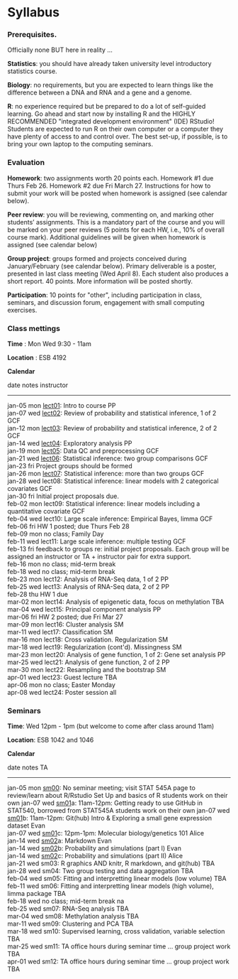 # Syllabus





### Prerequisites.

Officially none BUT here in reality ...

**Statistics**: you should have already taken university level introductory statistics course.

**Biology**: no requirements, but you are expected to learn things like the difference between a DNA and RNA and a gene and a genome.

**R**: no experience required but be prepared to do a lot of self-guided learning. Go ahead and start now by installing R and the HIGHLY RECOMMENDED "integrated development environment" (IDE) RStudio! Students are expected to run R on their own computer or a computer they have plenty of access to and control over. The best set-up, if possible, is to bring your own laptop to the computing seminars.

### Evaluation

**Homework**: two assignments worth 20 points each. Homework #1 due Thurs Feb 26. Homework #2 due Fri March 27. Instructions for how to submit your work will be posted when homework is assigned (see calendar below).

**Peer review**: you will be reviewing, commenting on, and marking other students’ assignments. This is a mandatory part of the course and you will be marked on your peer reviews (5 points for each HW, i.e., 10% of overall course mark). Additional guidelines will be given when homework is assigned (see calendar below)

**Group project**: groups formed and projects conceived during January/February (see calendar below). Primary deliverable is a poster, presented in last class meeting (Wed April 8). Each student also produces a short report. 40 points. More information will be posted shortly.

**Participation**: 10 points for "other", including participation in class, seminars, and discussion forum, engagement with small computing exercises.


<!-- unholy hack to make following two tables less wide and the same wide -->
<style type="text/css">
table {
   max-width: 70%;
}
</style>

### Class mettings

**Time** : Mon Wed 9:30 - 11am

**Location** : ESB 4192

**Calendar**


date         notes                                                                                                                                    instructor 
-----------  ---------------------------------------------------------------------------------------------------------------------------------------  -----------
jan-05 mon   <a href="lect01_course-intro.pdf">lect01</a>: Intro to course                                                                            PP         
jan-07 wed   <a href="lect02_introToStatInf-probBasics.pdf">lect02</a>: Review of probability and statistical inference, 1 of 2                       GCF        
jan-12 mon   <a href="lect03_introToStatInf-endProbBasics-genInfReview.pdf">lect03</a>: Review of probability and statistical inference, 2 of 2       GCF        
jan-14 wed   <a href="lect04_exploration.pdf">lect04</a>: Exploratory analysis                                                                        PP         
jan-19 mon   <a href="lect05_dataCleaning-qualityControl.pdf">lect05</a>: Data QC and preprocessing                                                   GCF        
jan-21 wed   <a href="lect06_two-groups.pdf">lect06</a>: Statistical inference: two group comparisons                                                 GCF        
jan-23 fri   Project groups should be formed                                                                                                                     
jan-26 mon   <a href="lect07_beyondTwoGroups.pdf">lect07</a>: Statistical inference: more than two groups                                             GCF        
jan-28 wed   lect08: Statistical inference: linear models with 2 categorical covariates                                                               GCF        
jan-30 fri    Initial project proposals due.                                                                                                                     
feb-02 mon   lect09: Statistical inference: linear models including a quantitative covariate                                                          GCF        
feb-04 wed   lect10: Large scale inference: Empirical Bayes, limma                                                                                    GCF        
feb-06 fri   HW 1 posted; due Thurs Feb 28                                                                                                                       
feb-09 mon   no class; Family Day                                                                                                                                
feb-11 wed   lect11: Large scale inference: multiple testing                                                                                          GCF        
feb-13 fri   feedback to groups re: initial project proposals. Each group will be assigned an instructor or TA + instructor pair for extra support.              
feb-16 mon   no class; mid-term break                                                                                                                            
feb-18 wed   no class; mid-term break                                                                                                                            
feb-23 mon   lect12: Analysis of RNA-Seq data, 1 of 2                                                                                                 PP         
feb-25 wed   lect13: Analysis of RNA-Seq data, 2 of 2                                                                                                 PP         
feb-28 thu   HW 1 due                                                                                                                                            
mar-02 mon   lect14: Analysis of epigenetic data, focus on methylation                                                                                TBA        
mar-04 wed   lect15: Principal component analysis                                                                                                     PP         
mar-06 fri   HW 2 posted; due Fri Mar 27                                                                                                                         
mar-09 mon   lect16: Cluster analysis                                                                                                                 SM         
mar-11 wed   lect17: Classification                                                                                                                   SM         
mar-16 mon   lect18: Cross validation. Regularization                                                                                                 SM         
mar-18 wed   lect19: Regularization (cont'd). Missingness                                                                                             SM         
mar-23 mon   lect20: Analysis of gene function, 1 of 2: Gene set analysis                                                                             PP         
mar-25 wed   lect21: Analysis of gene function, 2 of 2                                                                                                PP         
mar-30 mon   lect22: Resampling and the bootstrap                                                                                                     SM         
apr-01 wed   lect23: Guest lecture                                                                                                                    TBA        
apr-06 mon   no class; Easter Monday                                                                                                                             
apr-08 wed   lect24: Poster session                                                                                                                   all        

### Seminars

**Time**: Wed 12pm - 1pm (but welcome to come after class around 11am)

**Location**: ESB 1042 and 1046

**Calendar**


date         notes                                                                                                                                                              TA                         
-----------  -----------------------------------------------------------------------------------------------------------------------------------------------------------------  ---------------------------
jan-05 mon   <a href="https://stat545-ubc.github.io/topics.html">sm00</a>: No seminar meeting;  visit  STAT 545A page to review/learn about R/Rstudio Set Up and basics of R    students work on their own 
jan-07 wed   <a href="https://stat545-ubc.github.io/git01_git-install.html">sm01</a>a: 11am-12pm: Getting ready to use GitHub in STAT540, borrowed from STAT545A                students work on their own 
jan-07 wed   <a href="sm01b_gitIntro-basic-data-exploration.html">sm01</a>b: 11am-12pm: Git(hub) Intro & Exploring a small gene expression dataset                              Evan                       
jan-07 wed   <a href="sm01c_biology-intro.pdf">sm01</a>c: 12pm-1pm: Molecular biology/genetics 101                                                                              Alice                      
jan-14 wed   <a href="https://stat540-ubc.github.io/sm02a_rMarkdown.html">sm02</a>a: Markdown                                                                                   Evan                       
jan-14 wed   <a href="https://stat540-ubc.github.io/sm02b_introProbCltLln.html">sm02</a>b: Probability and simulations (part I)                                                 Evan                       
jan-14 wed   <a href="sm02c_playing-with-probability.html">sm02</a>c: Probability and simulations (part II)                                                                     Alice                      
jan-21 wed   sm03: R graphics AND knitr, R markdown, and git(hub)                                                                                                               TBA                        
jan-28 wed   sm04: Two group testing and data aggregation                                                                                                                       TBA                        
feb-04 wed   sm05: Fitting and interpretting linear models (low volume)                                                                                                         TBA                        
feb-11 wed   sm06: Fitting and interpretting linear models (high volume), limma package                                                                                         TBA                        
feb-18 wed   no class; mid-term break                                                                                                                                           na                         
feb-25 wed   sm07: RNA-Seq analysis                                                                                                                                             TBA                        
mar-04 wed   sm08: Methylation analysis                                                                                                                                         TBA                        
mar-11 wed   sm09: Clustering and PCA                                                                                                                                           TBA                        
mar-18 wed   sm10: Supervised learning, cross validation, variable selection                                                                                                    TBA                        
mar-25 wed   sm11: TA office hours during seminar time ... group project work                                                                                                   TBA                        
apr-01 wed   sm12: TA office hours during seminar time ... group project work                                                                                                   TBA                        
